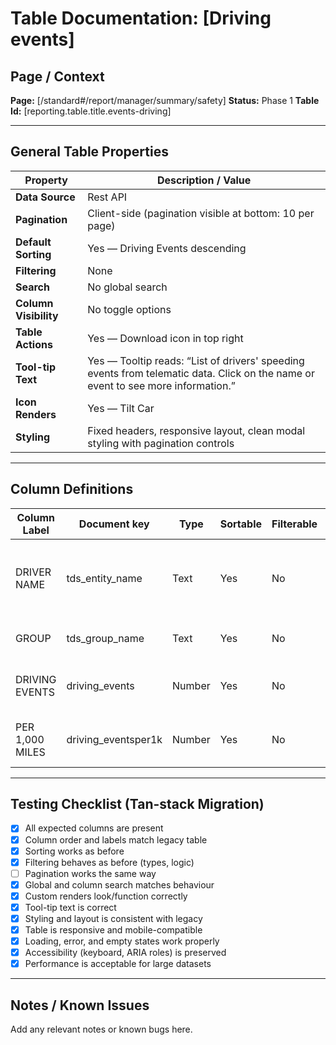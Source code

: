 # Table Documentation: [Driving events]

## Page / Context
**Page:** [/standard#/report/manager/summary/safety]
**Status:** Phase 1
**Table Id:** [reporting.table.title.events-driving]

---

## General Table Properties

| Property             | Description / Value |
|----------------------|---------------------|
| **Data Source**      | Rest API |
| **Pagination**       | Client-side (pagination visible at bottom: 10 per page) |
| **Default Sorting**  | Yes — Driving Events descending |
| **Filtering**        | None |
| **Search**           | No global search |
| **Column Visibility**| No toggle options |
| **Table Actions**    | Yes — Download icon in top right |
| **Tool-tip Text**    | Yes — Tooltip reads: “List of drivers' speeding events from telematic data. Click on the name or event to see more information.” |
| **Icon Renders**     | Yes — Tilt Car |
| **Styling**          | Fixed headers, responsive layout, clean modal styling with pagination controls |

---

## Column Definitions

| Column Label     | Document key        | Type     | Sortable | Filterable | Notes                                                            |
|------------------|---------------------|----------|----------|------------|------------------------------------------------------------------|
| DRIVER NAME      | tds_entity_name     | Text     | Yes      | No         | Clickable link to drill down into driver detail or event         |
| GROUP            | tds_group_name      | Text     | Yes      | No         | Driver's assigned group                                       |
| DRIVING EVENTS   | driving_events      | Number   | Yes      | No         | Total count of relevant driving events |
| PER 1,000 MILES  | driving_eventsper1k | Number   | Yes      | No         | Normalized events count by distance                             |
---

## Testing Checklist (Tan-stack Migration)

- [x] All expected columns are present
- [x] Column order and labels match legacy table
- [x] Sorting works as before
- [x] Filtering behaves as before (types, logic)
- [ ] Pagination works the same way
- [x] Global and column search matches behaviour
- [x] Custom renders look/function correctly
- [x] Tool-tip text is correct
- [x] Styling and layout is consistent with legacy
- [x] Table is responsive and mobile-compatible
- [x] Loading, error, and empty states work properly
- [x] Accessibility (keyboard, ARIA roles) is preserved
- [x] Performance is acceptable for large datasets

---

## Notes / Known Issues

Add any relevant notes or known bugs here.
